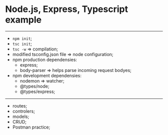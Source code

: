 # Node.js, Express, Typescript example

--------------------------------------
* `npm init`;
* `tsc init`;
* `tsc -w` => compilation;
* modified tsconfig.json file => node configuration;
* npm production dependensies: 
  * express;
  * body-parser => helps parse incoming request bodyes;
* npm development dependensies: 
  * nodemon => watcher;
  * @types/node;
  * @types/express;

---------------------------------------
* routes;
* controlers;
* models;
* CRUD;
* Postman practice;